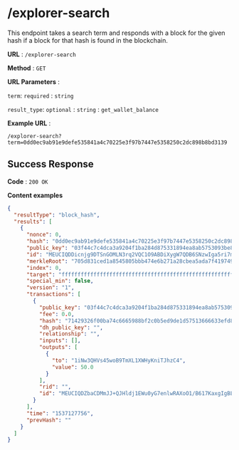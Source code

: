 # /explorer-search

This endpoint takes a search term and responds with a block for the given hash if a block for that hash is found in the blockchain.

**URL** : `/explorer-search`

**Method** : `GET`

**URL Parameters** :

`term`: `required` : `string`

`result_type`: `optional` : `string` : `get_wallet_balance`

**Example URL** :

```
/explorer-search?term=0dd0ec9ab91e9defe535841a4c70225e3f97b7447e5358250c2dc898b8bd3139
```

## Success Response

**Code** : `200 OK`

**Content examples**

```json
{
  "resultType": "block_hash",
  "results": [
    {
      "nonce": 0,
      "hash": "0dd0ec9ab91e9defe535841a4c70225e3f97b7447e5358250c2dc898b8bd3139",
      "public_key": "03f44c7c4dca3a9204f1ba284d875331894ea8ab5753093be847d798274c6ce570",
      "id": "MEUCIQDDicnjg9DTSnGOMLN3rq2VQC1O9ABDiXygW7QDB6SNzwIga5ri7m9FNlc8dggJ9sDg0QXUugrHwpkVKbmr3kYdGpc=",
      "merkleRoot": "705d831ced1a8545805bbb474e6b271a28cbea5ada7f4197492e9a3825173546",
      "index": 0,
      "target": "fffffffffffffffffffffffffffffffffffffffffffffffffffffffffffffff",
      "special_min": false,
      "version": "1",
      "transactions": [
        {
          "public_key": "03f44c7c4dca3a9204f1ba284d875331894ea8ab5753093be847d798274c6ce570",
          "fee": 0.0,
          "hash": "71429326f00ba74c6665988bf2c0b5ed9de1d57513666633efd88f0696b3d90f",
          "dh_public_key": "",
          "relationship": "",
          "inputs": [],
          "outputs": [
            {
              "to": "1iNw3QHVs45woB9TmXL1XWHyKniTJhzC4",
              "value": 50.0
            }
          ],
          "rid": "",
          "id": "MEUCIQDZbaCDMmJJ+QJHldj1EWu0yG7enlwRAXoO1/B617KaxgIgBLB4L2ICWpDZf5Eo2bcXgUmKd91ayrOG/6jhaIZAPb0="
        }
      ],
      "time": "1537127756",
      "prevHash": ""
    }
  ]
}
```

